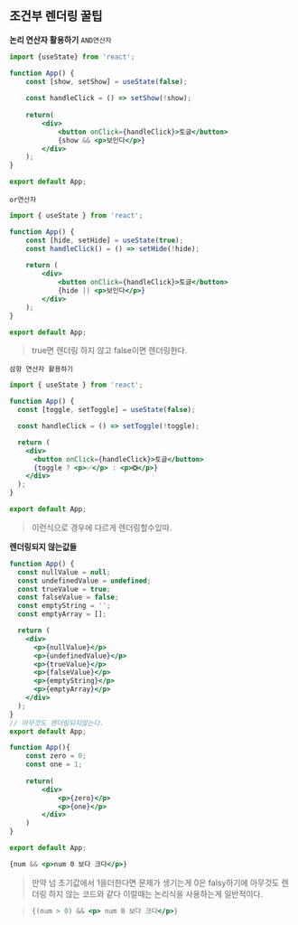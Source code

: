 ## 조건부 렌더링 꿀팁
**논리 연산자 활용하기**
`AND연산자`
```jsx
import {useState} from 'react';

function App() {
	const [show, setShow] = useState(false);
	
	const handleClick = () => setShow(!show);
	
	return(
		<div>
			<button onClick={handleClick}>토글</button>	
			{show && <p>보인다</p>}
		</div>	
	);
}

export default App;
```

`or연산자`
```jsx
import { useState } from 'react';

function App() {
	const [hide, setHide] = useState(true);
	const handleClick() = () => setHide(!hide);
	
	return (
		<div>
			<button onClick={handleClick}>토글</button>	
			{hide || <p>보인다</p>}
		</div>
	);
}

export default App;
```
> true면 렌더링 하지 않고 false이면 렌더링한다.

`삼항 연산자 활용하기`
```jsx
import { useState } from 'react';

function App() {
  const [toggle, setToggle] = useState(false);

  const handleClick = () => setToggle(!toggle);

  return (
    <div>
      <button onClick={handleClick}>토글</button>
      {toggle ? <p>✅</p> : <p>❎</p>}
    </div>
  );
}

export default App;

```
> 이런식으로 경우에 다르게 렌더링할수있따.

**렌더링되지 않는값들**
```jsx
function App() {
  const nullValue = null;
  const undefinedValue = undefined;
  const trueValue = true;
  const falseValue = false;
  const emptyString = '';
  const emptyArray = [];

  return (
    <div>
      <p>{nullValue}</p>
      <p>{undefinedValue}</p>
      <p>{trueValue}</p>
      <p>{falseValue}</p>
      <p>{emptyString}</p>
      <p>{emptyArray}</p>
    </div>
  );
}
// 아무것도 렌더링되지않는다.
export default App;

```
```jsx
function App(){
	const zero = 0;
	const one = 1;
	
	return(
		<div>
			<p>{zero}</p>
			<p>{one}</p>
		</div>
	)
}

export default App;
```
```jsx
{num && <p>num 0 보다 크다</p>}
```
> 만약 넘 초기값에서 1을더한다면 문제가 생기는게 0은 falsy하기에 아무것도 렌더링 하지 않는 코드와 같다 이럴때는 논리식을 사용하는게 일반적이다.

> ```jsx
> {(num > 0) && <p> num 0 보다 크다</p>}
> ```




